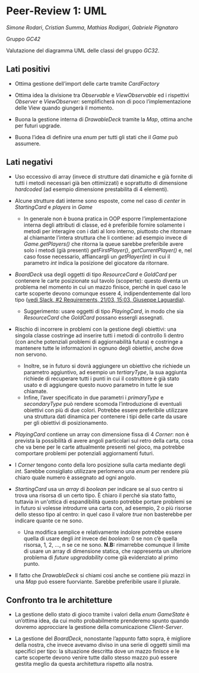 # Peer-Review 1: UML

*Simone Rodari*, *Cristian Summa*, *Mathias Rodigari*, *Gabriele Pignataro*

Gruppo *GC42*

Valutazione del diagramma UML delle classi del gruppo *GC32*.

## Lati positivi

- Ottima gestione dell’import delle carte tramite *CardFactory*

- Ottima idea la divisione tra *Observable* e *ViewObservable*
  ed i rispettivi  *Observer* e *ViewObserver:*
  semplificherà non di poco l’implementazione delle View quando giungerà il momento.

- Buona la gestione interna di *DrawableDeck* tramite la *Map*,
  ottima anche per futuri upgrade.

- Buona l’idea di definire una *enum* per tutti gli stati che il *Game* può assumere.

## Lati negativi

- Uso eccessivo di array (invece di strutture dati dinamiche e
  già fornite di tutti i metodi necessari già ben ottimizzati)
  e soprattutto di dimensione *hardcoded*
  (ad esempio dimensione prestabilita di 4 elementi).

- Alcune strutture dati interne sono esposte,
  come nel caso di *center* in *StartingCard* e *players* in *Game*
  - In generale non è buona pratica in OOP esporre l’implementazione interna
    degli attributi di classe, ed è preferibile fornire solamente
    i metodi per interagire con i dati al loro interno, piuttosto che ritornare
    al chiamante l’intera struttura che li contiene:
    ad esempio invece di *Game.getPlayers()* che ritorna la queue
    sarebbe preferibile avere solo i metodi (già presenti) *getFirstPlayer()*, *getCurrentPlayer()* e,
    nel caso fosse necessario, affiancargli un *getPlayer(int)*
    in cui il parametro *int* indica la posizione del giocatore da ritornare.

- *BoardDeck* usa degli oggetti di tipo *ResourceCard* e *GoldCard* per contenere le carte posizionate
  sul tavolo (scoperte): questo diventa un problema nel momento in cui un mazzo finisce,
  perché in quel caso le carte scoperte devono comunque essere 4, indipendentemente dal loro tipo
  ([vedi Slack, #2 Requirements, 21/03, 15:03, Giuseppe Laguardia](https://ingsoft2024.slack.com/archives/C06KH7QGYGK/p1711029781171819)).
  - Suggerimento: usare oggetti di tipo *PlayingCard*,
    in modo che sia *ResourceCard* che *GoldCard* possano essergli assegnati.

- Rischio di incorrere in problemi con la gestione degli obiettivi:
  una singola classe costringe ad inserire tutti i metodi di controllo
  lì dentro (con anche potenziali problemi di aggiornabilità futura) e costringe
  a mantenere tutte le informazioni in ognuno degli obiettivi, anche dove non servono.
  - Inoltre, se in futuro si dovrà aggiungere un obiettivo che richiede un parametro aggiuntivo,
    ad esempio un *tertiaryType*, la sua aggiunta richiede di recuperare tutti i punti
    in cui il costruttore è già stato usato e di aggiungere questo nuovo parametro in tutte le sue chiamate.
  - Infine, l’aver specificato in due parametri i *primaryType* e *secondaryType* può rendere scomoda
    l’introduzione di eventuali obiettivi con più di due colori.
    Potrebbe essere preferibile utilizzare una struttura dati dinamica per contenere
    i tipi delle carte da usare per gli obiettivi di posizionamento.

- *PlayingCard* contiene un array con dimensione fissa di 4 *Corner*:
  non è prevista la possibilità di avere angoli particolari sul retro della carta,
  cosa che va bene per le carte attualmente presenti nel gioco,
  ma potrebbe comportare problemi per potenziali aggiornamenti futuri.

- I *Corner* tengono conto della loro posizione sulla carta mediante degli *int*.
  Sarebbe consigliato utilizzare perlomeno una *enum* per rendere più chiaro quale numero è assegnato ad ogni angolo.

- *StartingCard* usa un *array* di *boolean* per indicare se al suo centro si trova una risorsa di un certo tipo.
  È chiaro il perché sia stato fatto, tuttavia in un'ottica di espandibilità questo potrebbe portare problemi
  se in futuro si volesse introdurre una carta con, ad esempio, 2 o più risorse dello stesso tipo al centro:
  in quel caso il valore *true* non basterebbe per indicare quante ce ne sono.
  - Una modifica semplice e relativamente indolore potrebbe essere quella di usare degli *int* invece dei *boolean*:
    0 se non c’è quella risorsa, 1, 2, …, n se ce ne sono.
    **N.B:** rimarrebbe comunque il limite di usare un array di dimensione statica,
    che rappresenta un ulteriore problema di *future upgradability* come già evidenziato al primo punto.

- Il fatto che *DrawableDeck* si chiami così anche se contiene più mazzi in una *Map* può essere fuorviante.
  Sarebbe preferibile usare il plurale.

## Confronto tra le architetture

- La gestione dello stato di gioco tramite i valori della *enum GameState* è un’ottima idea,
  da cui molto probabilmente prenderemo spunto quando dovremo approcciare la gestione della comunicazione *Client-Server*.

- La gestione del *BoardDeck*, nonostante l’appunto fatto sopra, è migliore della nostra,
  che invece avevamo diviso in una serie di oggetti simili ma specifici per tipo:
  la situazione descritta dove un mazzo finisce e le carte scoperte devono venire tutte dallo stesso mazzo
  può essere gestita meglio da questa architettura rispetto alla nostra.

